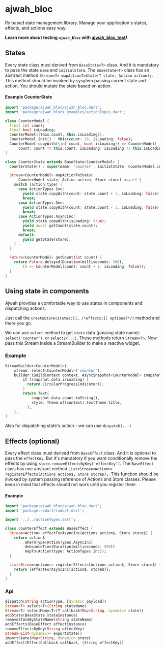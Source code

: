 # ajwah_bloc

Rx based state management library. Manage your application's states, effects, and actions easy way.

**Learn more about testing `ajwah_bloc` with [ajwah_bloc_test](https://pub.dev/packages/ajwah_bloc_test)!**

## States

Every state class must derived from `BaseState<T>` class. And it is mandatory to pass the
state `name` and `initialState`. The `BaseState<T>` class has an abstract method `Stream<T> mapActionToState(T state, Action action);`. This method should be invoked by sysytem passing current state and action. You should mutate the state based on action.

#### Example CounterState

```dart
import 'package:ajwah_bloc/ajwah_bloc.dart';
import 'package:ajwah_block_examples/actionTypes.dart';

class CounterModel {
  final int count;
  final bool isLoading;
  CounterModel({this.count, this.isLoading});
  CounterModel.init() : this(count: 10, isLoading: false);
  CounterModel copyWith({int count, bool isLoading}) => CounterModel(
      count: count ?? this.count, isLoading: isLoading ?? this.isLoading);
}

class CounterState extends BaseState<CounterModel> {
  CounterState() : super(name: 'counter', initialState: CounterModel.init());

  Stream<CounterModel> mapActionToState(
      CounterModel state, Action action, Store store) async* {
    switch (action.type) {
      case ActionTypes.Inc:
        yield state.copyWith(count: state.count + 1, isLoading: false);
        break;
      case ActionTypes.Dec:
        yield state.copyWith(count: state.count - 1, isLoading: false);
        break;
      case ActionTypes.AsyncInc:
        yield state.copyWith(isLoading: true);
        yield await getCount(state.count);
        break;
      default:
        yield getState(store);
    }
  }

  Future<CounterModel> getCount(int count) {
    return Future.delayed(Duration(milliseconds: 500),
        () => CounterModel(count: count + 1, isLoading: false));
  }
}

```

## Using state in components

Ajwah provides a comfortable way to use states in components and dispatching actions.

Just call the `createStore(states:[], /*effects:[] optional*/)` method and there you go.

We can use `select` method to get `state` data (passing state name): `select('counter')`. or `select2(...)`.
These methods return `Stream<T>`. Now pass this Stream inside a StreamBuilder to make a reactive widget.

### Example

```dart
StreamBuilder<CounterModel>(
    stream: select<CounterModel>('counter'),
    builder:(BuildContext context, AsyncSnapshot<CounterModel> snapshot) {
        if (snapshot.data.isLoading) {
          return CircularProgressIndicator();
        }
        return Text(
            snapshot.data.count.toString(),
            style: Theme.of(context).textTheme.title,
          );
    },
)
```

Also for dispatching state's action - we can use `dispatch(...)`

## Effects (optional)

Every effect class must derived from `BaseEffect` class. And it is optional to pass the
`effectKey`. But it's mandatory if you want conditionally remove the effects by using
`store.removeEffectsByKey('effectKey')`. The `BaseEffect` class has one abstract method `List<Stream<Action>> registerEffects(Actions action$, Store store$);`. This function should be invoked by system passing reference of Actions and Store classes. Please keep in mind that effects should not work until you register them.

#### Example

```dart
import 'package:ajwah_bloc/ajwah_bloc.dart';
import 'package:rxdart/rxdart.dart';

import '../../actionTypes.dart';

class CounterEffect extends BaseEffect {
  Stream<Action> effectForAsyncInc(Actions action$, Store store$) {
    return action$
        .whereType(ActionTypes.AsyncInc)
        .debounceTime(Duration(milliseconds: 500))
        .mapTo(Action(type: ActionTypes.Inc));
  }

  List<Stream<Action>> registerEffects(Actions action$, Store store$) {
    return [effectForAsyncInc(action$, store$)];
  }
}

```

### Api

```dart
dispatch(String actionType, [dynamic payload])
Stream<T> select<T>(String stateName)
Stream<T> selectMany<T>(T callback(Map<String, dynamic> state))
addState(BaseState stateInstance)
removeStateByStateName(String stateName)
addEffects(BaseEffect effectInstance)
removeEffectsByKey(String effectKey)
Stream<List<dynamic>> exportState()
importState(Map<String, dynamic> state)
addEffect(EffectCallback callback, {String effectKey})

```
